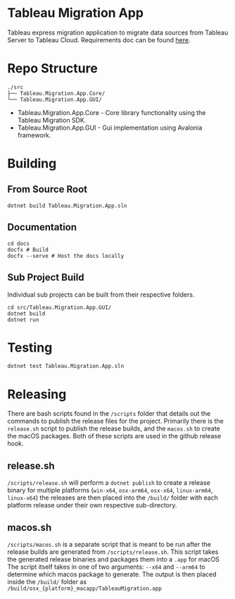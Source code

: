 # Tableau Migration App
Tableau express migration application to migrate data sources from Tableau Server to Tableau Cloud.
Requirements doc can be found [here](https://docs.google.com/document/d/1DXrYdTbS5aGcZeicNVAdD1tvGRwtH1Yj/edit#heading=h.gjdgxs).

# Repo Structure
```
./src
├── Tableau.Migration.App.Core/
└── Tableau.Migration.App.GUI/
```
* Tableau.Migration.App.Core - Core library functionality using the Tableau Migration SDK.
* Tableau.Migration.App.GUI - Gui implementation using Avalonia framework.

# Building
## From Source Root
```
dotnet build Tableau.Migration.App.sln
```

## Documentation
```
cd docs
docfx # Build
docfx --serve # Host the docs locally
```

##  Sub Project Build
Individual sub projects can be built from their respective folders.
```
cd src/Tableau.Migration.App.GUI/
dotnet build
dotnet run
```

# Testing
```
dotnet test Tableau.Migration.App.sln
```
# Releasing
There are bash scripts found in the `/scripts` folder that details out the commands to publish the release files for the project.
Primarily there is the `release.sh` script to publish the release builds, and the `macos.sh` to create the macOS packages. Both of these scripts are used in the 
github release hook.

## release.sh
`/scripts/release.sh` will perform a `dotnet publish` to create a release binary for multiple platforms (`win-x64`, `osx-arm64`, `osx-x64`, `linux-arm64`, `linux-x64`)
the releases are then placed into the `/build/` folder with each platform release under their own respective sub-directory. 

## macos.sh
`/scripts/macos.sh` is a separate script that is meant to be run after the release builds are generated from `/scripts/release.sh`. This script takes the generated release binaries and packages them into a `.app` for macOS
The script itself takes in one of two arguments: `--x64` and `--arm64` to determine which macos package to generate. The output is then placed inside the `/build/` folder as `/build/osx_{platform}_macapp/TableauMigration.app`


